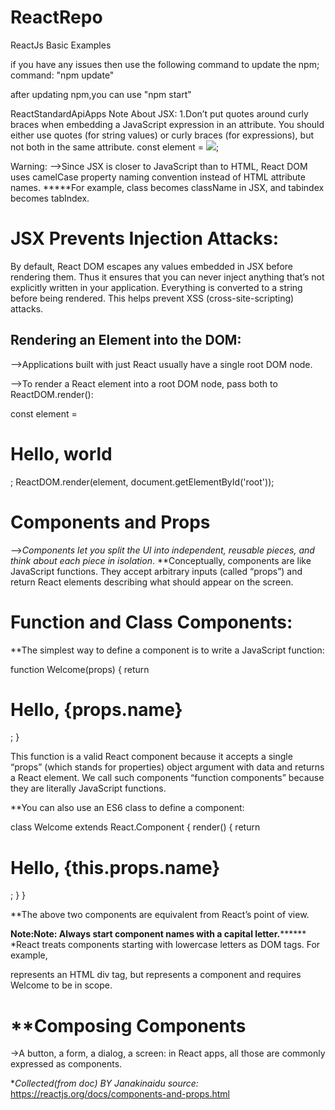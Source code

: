 # ReactRepo
ReactJs Basic Examples 

if you have any issues then use the following command to update the npm;
 command: "npm update"
 
 after updating npm,you can use "npm start"


ReactStandardApiApps
Note About JSX:
1.Don’t put quotes around curly braces when embedding a JavaScript expression in an attribute. You should either use quotes (for string values) or curly braces (for expressions), but not both in the same attribute.
const element = <img src={user.avatarUrl}></img>;

Warning:
-->Since JSX is closer to JavaScript than to HTML, React DOM uses camelCase property naming convention instead of HTML attribute names.
*****For example, class becomes className in JSX, and tabindex becomes tabIndex.

JSX Prevents Injection Attacks:
===============================
By default, React DOM escapes any values embedded in JSX before rendering them. Thus it ensures that you can never inject anything that’s not explicitly written in your application. Everything is converted to a string before being rendered. This helps prevent XSS (cross-site-scripting) attacks.

Rendering an Element into the DOM:
----------------------------------
-->Applications built with just React usually have a single root DOM node.

<div id="root"></div>
-->To render a React element into a root DOM node, pass both to ReactDOM.render():


const element = <h1>Hello, world</h1>;
ReactDOM.render(element, document.getElementById('root'));

**Components and Props**
=========================
-->*Components let you split the UI into independent, reusable pieces, and think about each piece in isolation*.
**Conceptually, components are like JavaScript functions. They accept arbitrary inputs (called “props”) and return React elements describing what should appear on the screen.

Function and Class Components:
==============================
**The simplest way to define a component is to write a JavaScript function:

function Welcome(props) {
  return <h1>Hello, {props.name}</h1>;
}

This function is a valid React component because it accepts a single “props” (which stands for properties) object argument with data and returns a React element. We call such components “function components” because they are literally JavaScript functions.

**You can also use an ES6 class to define a component:

class Welcome extends React.Component {
  render() {
    return <h1>Hello, {this.props.name}</h1>;
  }
}

**The above two components are equivalent from React’s point of view.

**Note:**Note: Always start component names with a capital letter.**********
*React treats components starting with lowercase letters as DOM tags. For example, <div /> represents an HTML div tag, but <Welcome /> represents a component and requires Welcome to be in scope.

**Composing Components
======================
->A button, a form, a dialog, a screen: in React apps, all those are commonly expressed as components.


**Collected(from doc) BY Janakinaidu
source:* https://reactjs.org/docs/components-and-props.html
